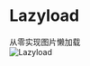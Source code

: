 # Lazyload
从零实现图片懒加载   
![Lazyload](https://github.com/Elderkly/ImgRepository/blob/master/Lazyload/2020-08-02%2003.55.26.gif)
